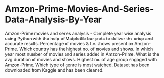 # Amzon-Prime-Movies-And-Series-Data-Analysis-By-Year

Amzon-Prime movies and series analysis - Complete year wise analysis using Python with the help of Matplotlib bar plots to deliver the crisp and accurate results.
Percentage of movies & t.v. shows present on Amzon-Prime.
Which country has the highest no. of movies and shows.
In which year most number of movies and series added in Amzon-Prime.
What is the avg duration of movies and shows.
Highest no. of age group engaged with Amzon-Prime.
Which type of genre is most watched.
Dataset has been downloaded from Kaggle and has been cleaned.
